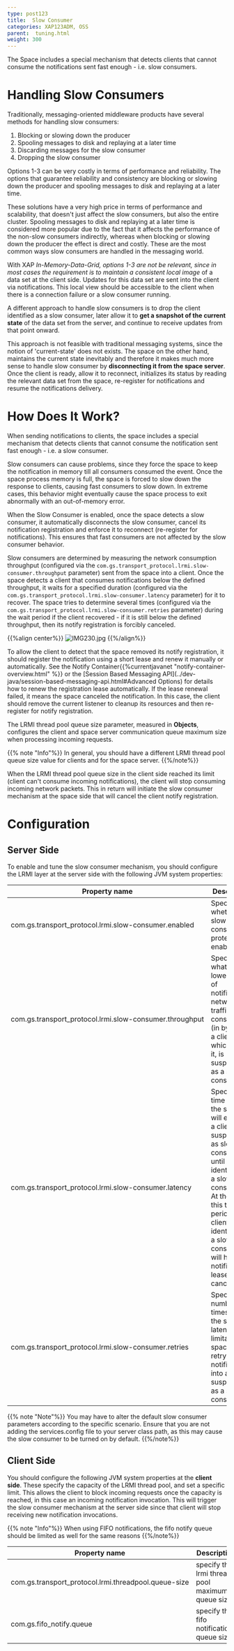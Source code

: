 ```yaml
---
type: post123
title:  Slow Consumer
categories: XAP123ADM, OSS
parent:  tuning.html
weight: 300
---
```


 

The Space includes a special mechanism that detects clients that cannot consume the notifications sent fast enough - i.e. slow consumers.

# Handling Slow Consumers

Traditionally, messaging-oriented middleware products have several methods for handling slow consumers:

1. Blocking or slowing down the producer
2. Spooling messages to disk and replaying at a later time
3. Discarding messages for the slow consumer
4. Dropping the slow consumer

Options 1-3 can be very costly in terms of performance and reliability. The options that guarantee reliability and consistency are blocking or slowing down the producer and spooling messages to disk and replaying at a later time.

These solutions have a very high price in terms of performance and scalability, that doesn't just affect the slow consumers, but also the entire cluster. Spooling messages to disk and replaying at a later time is considered more popular due to the fact that it affects the performance of the non-slow consumers indirectly, whereas when blocking or slowing down the producer the effect is direct and costly. These are the most common ways slow consumers are handled in the messaging world.

With XAP **In-Memory-Data-Grid*, options 1-3 are not be relevant, since in most cases the requirement is to maintain a *consistent local image** of a data set at the client side. Updates for this data set are sent into the client via notifications. This local view should be accessible to the client when there is a connection failure or a slow consumer running.

A different approach to handle slow consumers is to drop the client identified as a slow consumer, later allow it to **get a snapshot of the current state** of the data set from the server, and continue to receive updates from that point onward.

This approach is not feasible with traditional messaging systems, since the notion of 'current-state' does not exists. The space on the other hand, maintains the current state inevitably and therefore it makes much more sense to handle slow consumer by **disconnecting it from the space server**. Once the client is ready, allow it to reconnect, initializes its status by reading the relevant data set from the space, re-register for notifications and resume the notifications delivery.

# How Does It Work?

When sending notifications to clients, the space includes a special mechanism that detects clients that cannot consume the notification sent fast enough - i.e. a slow consumer.

Slow consumers can cause problems, since they force the space to keep the notification in memory till all consumers consumed the event. Once the space process memory is full, the space is forced to slow down the response to clients, causing fast consumers to slow down. In extreme cases, this behavior might eventually cause the space process to exit abnormally with an out-of-memory error.

When the Slow Consumer is enabled, once the space detects a slow consumer, it automatically disconnects the slow consumer, cancel its notification registration and enforce it to reconnect (re-register for notifications). This ensures that fast consumers are not affected by the slow consumer behavior.

Slow consumers are determined by measuring the network consumption throughput (configured via the `com.gs.transport_protocol.lrmi.slow-consumer.throughput` parameter) sent from the space into a client. Once the space detects a client that consumes notifications below the defined throughput, it waits for a specified duration (configured via the `com.gs.transport_protocol.lrmi.slow-consumer.latency` parameter) for it to recover. The space tries to determine several times (configured via the `com.gs.transport_protocol.lrmi.slow-consumer.retries` parameter) during the wait period if the client recovered - if it is still below the defined throughput, then its notify registration is forcibly canceled.

{{%align center%}}
![IMG230.jpg](/attachment_files/IMG230.jpg)
{{%/align%}}


To allow the client to detect that the space removed its notify registration, it should register the notification using a short lease and renew it manually or automatically. See the Notify Container{{%currentjavanet "notify-container-overview.html" %}} or the [Session Based Messaging API](../dev-java/session-based-messaging-api.html#Advanced Options) for details how to renew the registration lease automatically. If the lease renewal failed, it means the space canceled the notification. In this case, the client should remove the current listener to cleanup its resources and then re-register for notify registration.

The LRMI thread pool queue size parameter, measured in **Objects**, configures the client and space server communication queue maximum size when processing incoming requests.

{{% note "Info"%}}
In general, you should have a different LRMI thread pool queue size value for clients and for the space server.
{{%/note%}}

When the LRMI thread pool queue size in the client side reached its limit (client can't consume incoming notifications), the client will stop consuming incoming network packets. This in return will initiate the slow consumer mechanism at the space side that will cancel the client notify registration.

# Configuration

## Server Side

To enable and tune the slow consumer mechanism, you should configure the LRMI layer at the server side with the following JVM system properties:

 

| Property name | Description | Default   | Unit|
|-----|-------|------|-----|
|com.gs.transport_protocol.lrmi.slow-consumer.enabled| Specify whether slow consumer protection is enabled | false | |
|<nobr>com.gs.transport_protocol.lrmi.slow-consumer.throughput</nobr>| Specify what is the lower bound of notification network traffic consumption (in bytes) by a client which below it, is suspected as a slow consumer. | 5000 | bytes/second  |
|com.gs.transport_protocol.lrmi.slow-consumer.latency| Specify a time period the space will evaluate a client suspected as slow consumer until it will be identified as a slow consumer. At the end of this time period, a client identified as a slow consumer will have its notification lease canceled.| 500 | milliseconds|
|com.gs.transport_protocol.lrmi.slow-consumer.retries| Specify the number of times within the specified latency limitation a space will retry to send notification into a client suspected as a slow consumer. | 3 | retries|



{{% note "Note"%}}
You may have to alter the default slow consumer parameters according to the specific scenario.
Ensure that you are not adding the services.config file to your server class path, as this may cause the slow consumer to be turned on by default.
{{%/note%}}

## Client Side

You should configure the following JVM system properties at the **client side**. These specify the capacity of the LRMI thread pool, and set a specific limit. This allows the client to block incoming requests once the capacity is reached, in this case an incoming notification invocation. This will trigger the slow consumer mechanism at the server side since that client will stop receiving new notification invocations.

{{% note "Info"%}}
When using FIFO notifications, the fifo notify queue should be limited as well for the same reasons
{{%/note%}}

 

| Property name | Description | Default| Unit|
|-----|-----|-----|------|
|<nobr>com.gs.transport_protocol.lrmi.threadpool.queue-size<nobr>| specify the lrmi thread pool maximum queue size|Integer.MAX_VALUE |Notification Packets (object/batch)|
|com.gs.fifo_notify.queue| specify the fifo notifications queue size|Integer.MAX_VALUE|Notification Packets (object/batch)|


